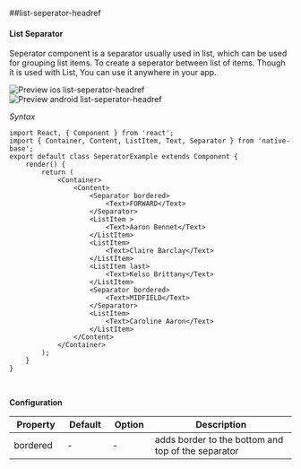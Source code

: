 ##list-seperator-headref
#### List Separator

Seperator component is a separator usually used in list, which can be used for grouping list items. To create a seperator between list of items. Though it is used with List, You can use it anywhere in your app.

![Preview ios list-seperator-headref](https://github.com/GeekyAnts/NativeBase-KitchenSink/raw/master/screenshots/ios/separatorList.png)
![Preview android list-seperator-headref](https://github.com/GeekyAnts/NativeBase-KitchenSink/raw/master/screenshots/android/separatorList.png)

*Syntax*

<pre class="line-numbers"><code class="language-jsx">import React, { Component } from 'react';
import { Container, Content, ListItem, Text, Separator } from 'native-base';
export default class SeperatorExample extends Component {
    render() {
        return (
            &lt;Container>
                &lt;Content>
                    &lt;Separator bordered>
                        &lt;Text>FORWARD&lt;/Text>
                    &lt;/Separator>
                    &lt;ListItem >
                        &lt;Text>Aaron Bennet&lt;/Text>
                    &lt;/ListItem>
                    &lt;ListItem>
                        &lt;Text>Claire Barclay&lt;/Text>
                    &lt;/ListItem>
                    &lt;ListItem last>
                        &lt;Text>Kelso Brittany&lt;/Text>
                    &lt;/ListItem>
                    &lt;Separator bordered>
                        &lt;Text>MIDFIELD&lt;/Text>
                    &lt;/Separator>
                    &lt;ListItem>
                        &lt;Text>Caroline Aaron&lt;/Text>
                    &lt;/ListItem>
                &lt;/Content>
            &lt;/Container>
        );
    }
}</code></pre><br />

**Configuration**

<table class = "table table-bordered">
        <thead>
            <tr>
                <th>Property</th>
                <th>Default</th>
                <th>Option</th>
                <th width="50%">
                    Description
                </th>
            </tr>
        </thead>
        <tbody>
            <tr>
                <td>bordered</td>
                <td> - </td>
                <td> - </td>
                <td> adds border to the bottom and top of the separator </td>
            </tr>
            </tbody>
            </table><br />

